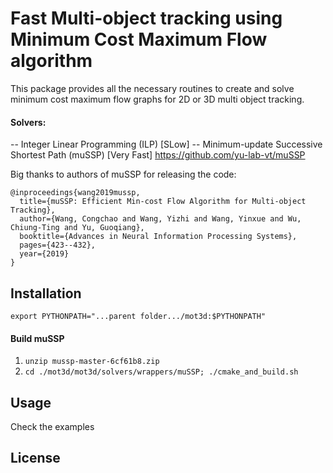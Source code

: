 # Fast Multi-object tracking using Minimum Cost Maximum Flow algorithm 

This package provides all the necessary routines to create and solve minimum cost maximum flow graphs for 2D or 3D multi object tracking.

#### Solvers:
-- Integer Linear Programming (ILP) [SLow]
-- Minimum-update Successive Shortest Path (muSSP) [Very Fast] https://github.com/yu-lab-vt/muSSP

Big thanks to authors of muSSP for releasing the code:
```
@inproceedings{wang2019mussp,
  title={muSSP: Efficient Min-cost Flow Algorithm for Multi-object Tracking},
  author={Wang, Congchao and Wang, Yizhi and Wang, Yinxue and Wu, Chiung-Ting and Yu, Guoqiang},
  booktitle={Advances in Neural Information Processing Systems},
  pages={423--432},
  year={2019}
}
```

## Installation
```
export PYTHONPATH="...parent folder.../mot3d:$PYTHONPATH"
```
#### Build muSSP
1. `unzip mussp-master-6cf61b8.zip`
2. `cd ./mot3d/mot3d/solvers/wrappers/muSSP; ./cmake_and_build.sh`


## Usage
Check the examples

## License